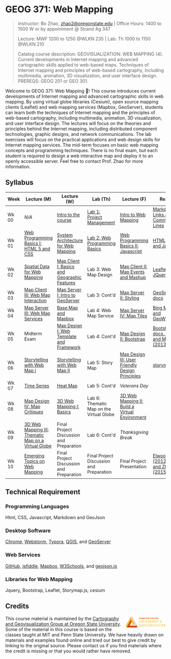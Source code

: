 # GEOG 371: Web Mapping
>
>Instructor: Bo Zhao, zhao2@oregonstate.edu | Office Hours: 1400 to 1500 W or by appointment @ Strand Ag 347
>
>Lecture: MWF 1200 to 1250 @WLKN 235 | Lab: Th 1000 to 1150 @WLKN 210
>
>Catalog course description: GEOVISUALIZATION: WEB MAPPING (4).
>Current developments in Internet mapping and advanced cartographic skills applied to web-based maps. Techniques of Internet mapping and principles of web-based cartography, including multimedia, animation, 3D visualization, and user interface design. PREREQS: GEOG 201 or GEO 301.

Welcome to GEOG 371: Web Mapping :gift_heart:! This course introduces current developments of Internet mapping and advanced cartographic skills in web mapping.  By using virtual globe libraries (Cesium), open source mapping clients (Leaflet) and web mapping services (Mapbox, GeoServer), students can learn both the techniques of Internet mapping and the principles of web-based cartography, including multimedia, animation, 3D visualization, and user interface design. The lectures will focus on the theories and principles behind the Internet mapping, including distributed component technologies, graphic designs, and network communications. The lab exercises will focus on the practical applications and web design skills for Internet mapping services. The mid-term focuses on basic web mapping concepts and programming techniques. There is no final exam, but each student is required to design a web interactive map and deploy it to an openly accessible server. Feel free to contact Prof. Zhao for more information.

## Syllabus

| Week  | Lecture (M)                              | Lecture (W)                              | Lab (Th)                                 | Lecture (F)                              | Reading                                  |
| ----- | ---------------------------------------- | ---------------------------------------- | ---------------------------------------- | ---------------------------------------- | ---------------------------------------- |
| Wk 00 | *N/A*                                      | [Intro to the course](lectures/lec01)                      | [Lab 1: Project Management](labs/lab01)                | [Intro to Web Mapping](lectures/lec02)                     | [Markdown, Links and Command Lines](readings/wk00.md) |
| Wk 01 | [Web Programming Basics I: HTML 5 and CSS](lectures/lec03) | [System Architecture for Web Mapping](lectures/lec04)                 | [Lab 2: Web Programming Basics](labs/lab02)            | [Web Programming Basics II: Javascript](lectures/lec05) | [HTML, CSS and Javascript](readings/wk01.md)                 |
| Wk 02 | [Spatial Data for Web Mapping](lectures/lec06)             | [Map Client I: Basics and Geographic Features](lectures/lec07) | Lab 3: Web Map Design                    | [Map Client II: Map Events and Mashup](lectures/lec08)     | [Leaflet and JQuery](readings/wk02.md)                       |
| Wk 03 | [Map Client III: Web Map Interaction](lectures/lec09)      | [Map Server I: Intro to GeoServer](lectures/lec10)         | Lab 3: Cont'd                            | [Map Server II: Styling](lectures/lec11)                   | [GeoServer docs](readings/wk03.md)                           |
| Wk 04 | [Map Server III: Web Map Services](lectures/lec12)         | [Base Map and Mapbox](lectures/lec13)                      | Lab 4: Web Map Service                   | [Map Server IV: Map Tiles](lectures/lec14)                 | [Bing Map Tile, and GeoWebCache](readings/wk04.md)           |
| Wk 05 | Midterm Exam                             | [Map Design I: Web Template and Framework](lectures/lec15) | Lab 4: Cont'd                            | [Map Design II: Bootstrap](lectures/lec16)                 | [Bootstrap docs, Kosara and Mackinlay (2013)](readings/wk05.md) |
| Wk 06 | [Storytelling with Web Map I](lectures/lec17)              | [Storytelling with Web Map II](lectures/lec18)             | Lab 5: Story Map                         | [Map Design III: User Friendly Design Principles](lectures/lec19) | [storymap.js](readings/wk06.md)                              |
| Wk 07 | [Time Series](lectures/lec20)                              | [Heat Map](lectures/lec21)                                 | Lab 5: Cont'd                            | *Veterans Day*                             |                                          |
| Wk 08 | [Map Design IV: Map Critiques](lectures/lec22)             | [3D Web Mapping I: Basics](lectures/lec23)                 | Lab 6:  Thematic Map on the Virtual Globe | [3D Web Mapping II: Build a Virtual Environment](lectures/lec24) |                                          |
| Wk 09 | [3D Web Mapping III: Thematic Map on a Virtual Globe](lectures/lec25) | Final Project Discussion and Preparation | Lab 6: Cont'd                            | *Thanksgiving Break*                       |                                          |
| Wk 10 | [Emerging Topics on Web Mapping](lectures/lec26)           | Final Project Discussion and Preparation | Final Project Discussion and Preparation | Final Project Presentation               | [Elwood et al. (2012), Sui and Zhao (2015)](readings/wk10.md) |

## Technical Requirement

### Programming Languages

Html, CSS, Javascript, Markdown and GeoJson

### Desktop Software
	
[Chrome](https://www.google.com/chrome/browser/desktop/index.html), [Webstorm](https://www.jetbrains.com/webstorm/buy/#edition=discounts), [Typora](https://typora.io), [QGIS](http://www.qgis.org/en/site/), and [GeoServer](http://geoserver.org/)
	
### Web Services

[GitHub](https://github.com/), [jsfiddle](https://jsfiddle.net/), [Mapbox](https://www.mapbox.com/), [W3Schools](https://www.w3schools.com/), and [geojson.io](http://geojson.io)
	
### Libraries for Web Mapping
	
Jquery, Bootstrap, Leaflet, Storymap.js, cesium



## Credits
<img src="resources/img/logo.png" width="25%" height="25%" align="right" />This course material is maintained by the [Cartography and Geovisualization Group at Oregon State University](http://geoviz.ceoas.oregonstate.edu). Some of the material in this course is based on the classes taught at MIT and Penn State University. We have heavily drawn on materials and examples found online and tried our best to give credit by linking to the original source. Please contact us if you find materials where the credit is missing or that you would rather have removed.
